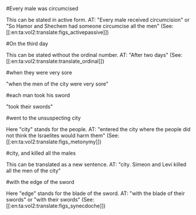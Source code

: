 #Every male was circumcised

This can be stated in active form. AT: "Every male received circumcision" or "So Hamor and Shechem had someone circumcise all the men" (See: [[:en:ta:vol2:translate:figs_activepassive]])

#On the third day

This can be stated without the ordinal number. AT: "After two days" (See: [[:en:ta:vol2:translate:translate_ordinal]])

#when they were very sore

"when the men of the city were very sore"

#each man took his sword

"took their swords"

#went to the unsuspecting city

Here "city" stands for the people. AT: "entered the city where the people did not think the Israelites would harm them" (See: [[:en:ta:vol2:translate:figs_metonymy]])

#city, and killed all the males

This can be translated as a new sentence. AT: "city. Simeon and Levi killed all the men of the city"

#with the edge of the sword

Here "edge" stands for the blade of the sword. AT: "with the blade of their swords" or "with their swords" (See: [[:en:ta:vol2:translate:figs_synecdoche]])
